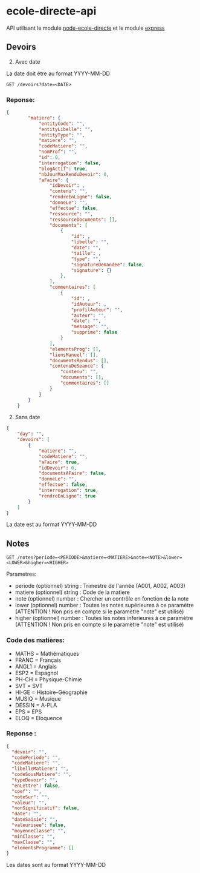 # ecole-directe-api

API utilisant le module [node-ecole-directe](https://github.com/Androz2091/node-ecole-directe) et le module [express](https://github.com/expressjs/express)

## Devoirs

2. Avec date

La date doit être au format YYYY-MM-DD

```http
GET /devoirs?date=<DATE>
```
### Reponse:
```json
{
        "matiere": {
            "entityCode": "",
            "entityLibelle": "",
            "entityType": "",
            "matiere": "",
            "codeMatiere": "",
            "nomProf": "",
            "id": 0,
            "interrogation": false,
            "blogActif": true,
            "nbJourMaxRenduDevoir": 0,
            "aFaire": {
                "idDevoir": ,
                "contenu": "",
                "rendreEnLigne": false,
                "donneLe": "",
                "effectue": false,
                "ressource": "",
                "ressourceDocuments": [],
                "documents": [
                    {
                        "id": ,
                        "libelle": "",
                        "date": "",
                        "taille": ,
                        "type": "",
                        "signatureDemandee": false,
                        "signature": {}
                    },
                ],
                "commentaires": [
                    {
                        "id": ,
                        "idAuteur": ,
                        "profilAuteur": "",
                        "auteur": "",
                        "date": "",
                        "message": "",
                        "supprime": false
                    }
                ],
                "elementsProg": [],
                "liensManuel": [],
                "documentsRendus": [],
                "contenuDeSeance": {
                    "contenu": "",
                    "documents": [],
                    "commentaires": []
                }
            }
        }
    }
```

2. Sans date

```json
{
    "day": "",
    "devoirs": [
        {
            "matiere": "",
            "codeMatiere": "",
            "aFaire": true,
            "idDevoir": 0,
            "documentsAFaire": false,
            "donneLe": "",
            "effectue": false,
            "interrogation": true,
            "rendreEnLigne": true
        }
    ]
}
```

La date est au format YYYY-MM-DD

## Notes

```http
GET /notes?periode=<PERIODE>&matiere=<MATIERE>&note=<NOTE>&lower=<LOWER>&higher=<HIGHER>
```
Parametres: 
* periode (optionnel) string : Trimestre de l'année (A001, A002, A003)
* matiere (optionnel) string : Code de la matiere 
* note (optionnel) number : Chercher un contrôle en fonction de la note
* lower (optionnel) number : Toutes les notes supérieures à ce paramètre (ATTENTION ! Non pris en compte si le paramètre "note" est utilisé)
* higher (optionnel) number : Toutes les notes inferieures à ce paramètre (ATTENTION ! Non pris en compte si le paramètre "note" est utilisé)

### Code des matières:
* MATHS = Mathématiques
* FRANC = Français
* ANGL1 = Anglais
* ESP2 = Espagnol
* PH-CH = Physique-Chimie
* SVT = SVT
* HI-GE = Histoire-Géographie
* MUSIQ = Musique
* DESSIN = A-PLA
* EPS = EPS
* ELOQ = Eloquence

### Reponse :
```json
{
  "devoir": "",
  "codePeriode": "",
  "codeMatiere": "",
  "libelleMatiere": "",
  "codeSousMatiere": "",
  "typeDevoir": "",
  "enLettre": false,
  "coef": "",
  "noteSur": "",
  "valeur": "",
  "nonSignificatif": false,
  "date": "",
  "dateSaisie": "",
  "valeurisee": false,
  "moyenneClasse": "",
  "minClasse": "",
  "maxClasse": "",
  "elementsProgramme": []
}
```
Les dates sont au format YYYY-MM-DD
